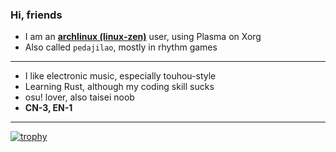 ### Hi, friends

- I am an **[archlinux (linux-zen)](http://archlinux.org/)** user, using Plasma on Xorg
- Also called `pedajilao`, mostly in rhythm games
--------------------
- I like electronic music, especially touhou-style
- Learning Rust, although my coding skill sucks
- osu! lover, also taisei noob
- **CN-3, EN-1**
--------------------

[![trophy](https://github-profile-trophy.vercel.app/?username=poly000&theme=onedark)](https://github.com/ryo-ma/github-profile-trophy)

